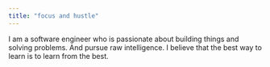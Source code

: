 ```yaml
---
title: "focus and hustle"
---
```


I am a software engineer who is passionate about building things and solving problems.
And pursue raw intelligence. I believe that the best way to learn is to learn from the best.